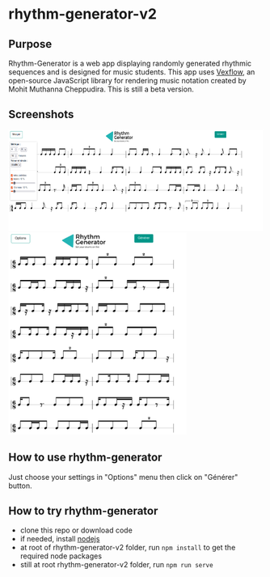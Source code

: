# rhythm-generator-v2

## Purpose

Rhythm-Generator is a web app displaying randomly generated rhythmic sequences and is designed for music students.
This app uses [Vexflow](https://github.com/0xfe/vexflow), an open-source JavaScript library for rendering music notation created by Mohit Muthanna Cheppudira.
This is still a beta version.

## Screenshots

<img src=./public/screenshots/rhythm-generator_screenshot_1.png alt="screenshot 1" height="200"/>

<img src=./public/screenshots/rhythm-generator_screenshot_2.png alt="screenshot 2" height="400"/>

## How to use rhythm-generator

Just choose your settings in "Options" menu then click on "Générer" button.

## How to try rhythm-generator

- clone this repo or download code
- if needed, install [nodejs](https://nodejs.org)
- at root of rhythm-generator-v2 folder, run `npm install` to get the required node packages
- still at root rhythm-generator-v2 folder, run `npm run serve`